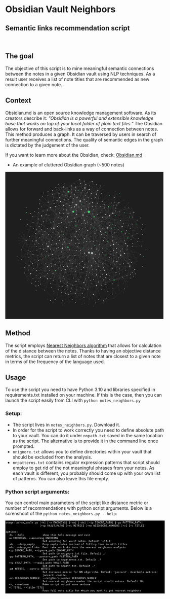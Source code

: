 # Obsidian Vault Neighbors
## Semantic links recommendation script
<br>

## The goal 
The objective of this script is to mine meaningful semantic connections between the notes in a given Obsidian vault using NLP techniques. As a result user receives a list of note titles that are recommended as new connection to a given note.

## Context
Obsidian.md is an open source knowledge management software. As its creators describe
it: _"Obsidian is a powerful and extensible knowledge base that works on top of your 
local folder of plain text files."_
The Obsidian allows for forward and back-links as a way of connection between notes.
This method produces a graph. It can be traversed by users in search of further 
meaningful connections. The quality of semantic edges in the graph is dictated by 
the judgement of the user.
<br>

If you want to learn more about the Obsidian, check: [Obsidian.md](obsidian.md)
<br>
* An example of cluttered Obsidian graph (~500 notes)

<img src="static/graph_example.png" alt="graph" width="500"/>

## Method
The script employs [Nearest Neighbors algorithm](https://scikit-learn.org/stable/modules/neighbors.html) that allows for calculation of the distance between the notes. Thanks to having an objective distance metrics, the script can return a list of notes that are closest to a given note in terms of the frequency of the language used.

## Usage
To use the script you need to have Python 3.10 and libraries specified in requirements.txt installed on your machine. If this is the case, then you can launch the script easily from CLI with ```python notes_neighbors.py```

### Setup:
* The script lives in ```notes_neighbors.py```. Download it.
* In order for the script to work correctly you need to define absolute path to your vault. You can do it under ```nnpath.txt``` saved in the same location as the script. The alternative is to provide it in the command line once prompted.
* ```nnignore.txt``` allows you to define directories within your vault that should be excluded from the analysis.
* ```nnpatterns.txt``` contains regular expression patterns that script should employ to get rid of the not meaningful phrases from your notes. As each vault is different, you probably should come up with your own list of patterns. You can also leave this file empty. 

### Python script arguments:
You can control main parameters of the script like distance metric or number of recommendations with python script arguments. 
Below is a screnshoot of the ```python notes_neighbors.py --help```:

<img src="static/script_help.png" alt="graph" width="900"/>